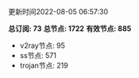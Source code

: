 更新时间2022-08-05 06:57:30

**总订阅: 73**
**总节点: 1722**
**有效节点: 885**
- v2ray节点: 95
- ss节点: 571
- trojan节点: 219
